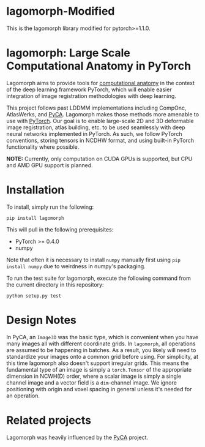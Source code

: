 # lagomorph-Modified
This is the lagomorph library modified for pytorch>=1.1.0.

# lagomorph: Large Scale Computational Anatomy in PyTorch

Lagomorph aims to provide tools for [computational
anatomy](https://en.wikipedia.org/wiki/Computational_anatomy) in the context of
the deep learning framework PyTorch, which will enable easier integration of
image registration methodologies with deep learning.

This project follows past LDDMM implementations including CompOnc, AtlasWerks, and [PyCA](https://bitbucket.org/scicompanat/pyca). Lagomorph makes those methods more amenable to use with [PyTorch](https://pytorch.org).
Our goal is to enable large-scale 2D
and 3D deformable image registration, atlas building, etc. to be used seamlessly with deep neural networks implemented in PyTorch. As such, we follow PyTorch conventions, storing tensors in NCDHW format, and using built-in PyTorch functionality where possible.

**NOTE:** Currently, only computation on CUDA GPUs is supported, but CPU and AMD GPU support is planned.

# Installation

To install, simply run the following:

```
pip install lagomorph
```

This will pull in the following prerequisites:

- PyTorch >= 0.4.0
- numpy

Note that often it is necessary to install `numpy` manually first using `pip
install numpy` due to weirdness in numpy's packaging.

To run the test suite for lagomorph, execute the following command from the
current directory in this repository:

```
python setup.py test
```

# Design Notes

In PyCA, an `Image3D` was the basic type, which is convenient when you have many
images all with different coordinate grids. In `lagomorph`, all operations are
assumed to be happening in batches. As a result, you likely will need to
standardize your images onto a common grid before using. For simplicity, at this
time lagomorph also doesn't support irregular grids. This means the fundamental
type of an image is simply a `torch.Tensor` of the appropriate dimension in
NCWH(D) order, where a scalar image is simply a single channel image and a
vector field is a `dim`-channel image. We ignore positioning with origin and
voxel spacing in general unless it's needed for an operation.

# Related projects

Lagomorph was heavily influenced by the [PyCA](https://bitbucket) project.
